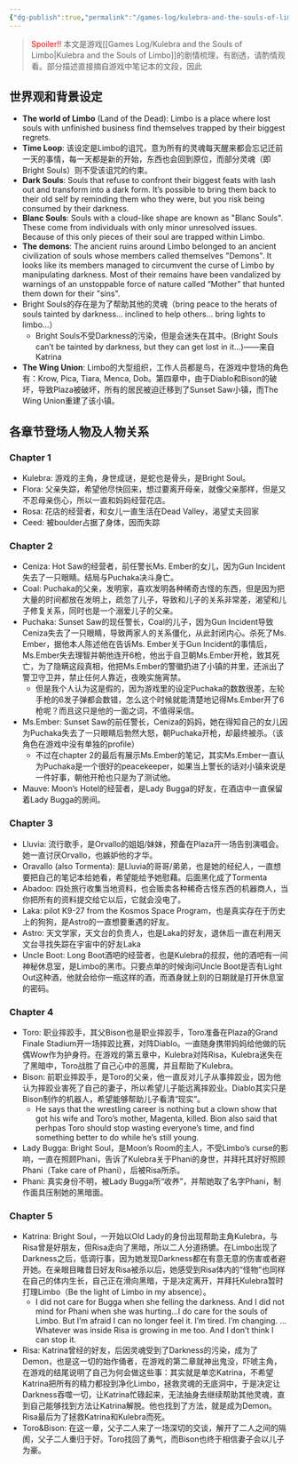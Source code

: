 ```yaml
---
{"dg-publish":true,"permalink":"/games-log/kulebra-and-the-souls-of-limbo-outline/","created":"2025-06-15T14:50:18.000+08:00"}
---
```


> <font color="#ff0000">Spoiler!!</font> 本文是游戏[[Games Log/Kulebra and the Souls of Limbo\|Kulebra and the Souls of Limbo]]的剧情梳理，有剧透，请酌情观看。部分描述直接摘自游戏中笔记本的文段，因此

## 世界观和背景设定

- **The world of Limbo** (Land of the Dead): Limbo is a place where lost souls with unfinished business find themselves trapped by their biggest regrets.
- **Time Loop**: 该设定是Limbo的诅咒，意为所有的灵魂每天醒来都会忘记迁前一天的事情，每一天都是新的开始，东西也会回到原位，而部分灵魂（即Bright Souls）则不受该诅咒的约束。
- **Dark Souls**: Souls that refuse to confront their biggest feats with lash out and transform into a dark form. It’s possible to bring them back to their old self by reminding them who they were, but you risk being consumed by their darkness.
- **Blanc Souls**: Souls with a cloud-like shape are known as "Blanc Souls". These come from individuals with only minor unresolved issues. Because of this only pieces of their soul are trapped within Limbo.
- **The demons**: The ancient ruins around Limbo belonged to an ancient civilization of souls whose members called themselves "Demons". It looks like its members managed to circumvent the curse of Limbo by manipulating darkness. Most of their remains have been vandalized by warnings of an unstoppable force of nature called “Mother” that hunted them down for their "sins".
- Bright Souls的存在是为了帮助其他的灵魂（bring peace to the herats of souls tainted by darkness… inclined to help others… bring lights to limbo…）
	- Bright Souls不受Darkness的污染，但是会迷失在其中。(Bright Souls can’t be tainted by darkness, but they can get lost in it…)——来自Katrina
- **The Wing Union**: Limbo的大型组织，工作人员都是鸟，在游戏中登场的角色有：Krow, Pica, Tiara, Menca, Dob。第四章中，由于Diablo和Bison的破坏，导致Plaza被破坏，所有的居民被迫迁移到了Sunset Saw小镇，而The Wing Union重建了该小镇。

## 各章节登场人物及人物关系

### Chapter 1

- Kulebra: 游戏的主角，身世成谜，是蛇也是骨头，是Bright Soul。
- Flora: 父亲失踪，希望他尽快回来，想过要离开母亲，就像父亲那样，但是又不忍母亲伤心，所以一直和妈妈经营花店。
- Rosa: 花店的经营者，和女儿一直生活在Dead Valley，渴望丈夫回家
- Ceed: 被boulder占据了身体，因而失踪

### Chapter 2

- Ceniza: Hot Saw的经营者，前任警长Ms. Ember的女儿，因为Gun Incident失去了一只眼睛。结局与Puchaka决斗身亡。
- Coal: Puchaka的父亲，发明家，喜欢发明各种稀奇古怪的东西，但是因为把大量的时间都放在发明上，疏忽了儿子，导致和儿子的关系非常差，渴望和儿子修复关系，同时也是一个溺爱儿子的父亲。
- Puchaka: Sunset Saw的现任警长，Coal的儿子，因为Gun Incident导致Ceniza失去了一只眼睛，导致两家人的关系僵化，从此封闭内心。杀死了Ms. Ember，据他本人陈述他在告诉Ms. Ember关于Gun Incident的事情后，Ms.Ember失去理智并朝他连开6枪，他出于自卫朝Ms.Ember开枪，致其死亡，为了隐瞒这段真相，他把Ms.Ember的警徽扔进了小镇的井里，还派出了警卫守卫井，禁止任何人靠近，夜晚实施宵禁。
	- 但是我个人认为这是假的，因为游戏里的设定Puchaka的数数很差，左轮手枪的6发子弹都会数错，怎么这个时候就能清楚地记得Ms.Ember开了6枪呢？而且这只是他的一面之词，不值得采信。
- Ms.Ember: Sunset Saw的前任警长，Ceniza的妈妈，她在得知自己的女儿因为Puchaka失去了一只眼睛后勃然大怒，朝Puchaka开枪，却最终被杀。（该角色在游戏中没有单独的profile）
	- 不过在chapter 2的最后有展示Ms.Ember的笔记，其实Ms.Ember一直认为Puchaka是一个很好的peacekeeper，如果当上警长的话对小镇来说是一件好事，朝他开枪也只是为了测试他。
- Mauve: Moon’s Hotel的经营者，是Lady Bugga的好友，在酒店中一直保留着Lady Bugga的房间。

### Chapter 3 

- Lluvia: 流行歌手，是Orvallo的姐姐/妹妹，预备在Plaza开一场告别演唱会。她一直讨厌Orvallo，也嫉妒他的才华。
- Oravallo (also Tormenta): 是Lluvia的哥哥/弟弟，也是她的经纪人，一直想要把自己的笔记本给她看，希望能给予她慰藉。后面黑化成了Tormenta
- Abadoo: 四处旅行收集当地资料，也会贩卖各种稀奇古怪东西的机器商人，当你把所有的资料提交给它以后，它就会没电了。
- Laka: pilot K9-27 from the Kosmos Space Program，也是真实存在于历史上的狗狗，是Astro的一直想要重遇的好友。
- Astro: 天文学家，天文台的负责人，也是Laka的好友，退休后一直在利用天文台寻找失踪在宇宙中的好友Laka
- Uncle Boot: Long Boot酒吧的经营者，也是Kulebra的叔叔，他的酒吧有一间神秘休息室，是Limbo的黑市。只要点单的时候询问Uncle Boot是否有Light Out这种酒，他就会给你一瓶这样的酒，而酒身就上刻的日期就是打开休息室的密码。

### Chapter 4

- Toro: 职业摔跤手，其父Bison也是职业摔跤手，Toro准备在Plaza的Grand Finale Stadium开一场摔跤比赛，对阵Diablo。一直随身携带妈妈给他做的玩偶Wow作为护身符。在游戏的第五章中，Kulebra对阵Risa，Kulebra迷失在了黑暗中，Toro战胜了自己心中的恶魔，并且帮助了Kulebra。
- Bison: 前职业摔跤手，是Toro的父亲，他一直反对儿子从事摔跤业，因为他认为摔跤业害死了自己的妻子，所以希望儿子能远离摔跤业。Diablo其实只是Bison制作的机器人，希望能够帮助儿子看清“现实”。
	- He says that the wrestling career is nothing but a clown show that got his wife and Toro’s mother, Magenta, killed. Bion also said that perhpas Toro should stop wasting everyone’s time, and find something better to do while he’s still young.
- Lady Bugga: Bright Soul，是Moon’s Room的主人，不受Limbo’s curse的影响，一直在照顾Phani，告诉了Kulebra关于Phani的身世，并拜托其好好照顾Phani（Take care of Phani），后被Risa所杀。
- Phani: 真实身份不明，被Lady Bugga所“收养”，并帮她取了名字Phani，制作面具压制她的黑暗面。

### Chapter 5

- Katrina: Bright Soul，一开始以Old Lady的身份出现帮助主角Kulebra，与Risa曾是好朋友，但Risa走向了黑暗，所以二人分道扬镳。在Limbo出现了Darkness之后，低调行事，因为她发现Darkness都在有意无意的伤害或者避开她。在亲眼目睹昔日好友Risa被杀以后，她感受到Risa体内的“怪物”也同样在自己的体内生长，自己正在滑向黑暗，于是决定离开，并拜托Kulebra暂时打理Limbo（Be the light of Limbo in my absence）。
	- I did not care for Bugga when she felling the darkness. And I did not mind for Phani when she was hurting…I do care for the souls of Limbo. But I’m afraid I can no longer feel it. I’m tired. I’m changing. … Whatever was inside Risa is growing in me too. And I don’t think I can stop it. 
- Risa: Katrina曾经的好友，后因灵魂受到了Darkness的污染，成为了Demon，也是这一切的始作俑者，在游戏的第二章就神出鬼没，吓唬主角，在游戏的结尾说明了自己为何会做这些事：其实就是单恋Katrina，不希望Katrina把所有的精力都投到净化Limbo，拯救灵魂的无底洞中，于是决定让Darkness吞噬一切，让Katrina忙碌起来，无法抽身去继续帮助其他灵魂，直到自己能够找到方法让Katrina解脱。他也找到了方法，就是成为Demon。Risa最后为了拯救Katrina和Kulebra而死。
- Toro&Bison: 在这一章，父子二人来了一场深切的交谈，解开了二人之间的隔阂，父子二人重归于好。Toro找回了勇气，而Bison也终于相信妻子会以儿子为豪。